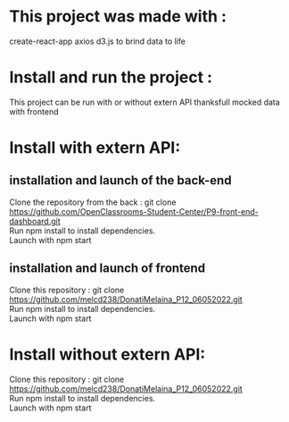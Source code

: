 # This project was made with :
create-react-app
axios
d3.js to brind data to life

# Install and run the project : 

This project can be run with or without extern API thanksfull mocked data with frontend

# Install with extern API:
## installation and launch of the back-end
Clone the repository from the back : git clone https://github.com/OpenClassrooms-Student-Center/P9-front-end-dashboard.git \
Run npm install to install dependencies.\
Launch with  npm start

## installation and launch of frontend
Clone this repository : git clone https://github.com/melcd238/DonatiMelaina_P12_06052022.git \
Run npm install to install dependencies. \
Launch with npm start

# Install without extern API:

Clone this repository : git clone https://github.com/melcd238/DonatiMelaina_P12_06052022.git \
Run npm install to install dependencies. \
Launch with npm start





